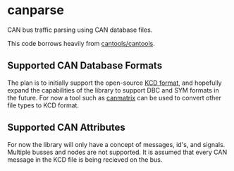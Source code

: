 # canparse
CAN bus traffic parsing using CAN database files.

This code borrows heavily from [cantools/cantools](https://github.com/cantools/cantools).

## Supported CAN Database Formats
The plan is to initially support the open-source [KCD format](github.com/julietkilo/kcd), and hopefully
expand the capabilities of the library to support DBC and SYM formats in the future. For now a tool such
as [canmatrix](github.com/ebroecker/canmatrix) can be used to convert other file types to KCD format. 

## Supported CAN Attributes

For now the library will only have a concept of messages, id's, and signals. Multiple busses and nodes
are not supported. It is assumed that every CAN message in the KCD file is being recieved on the bus.
